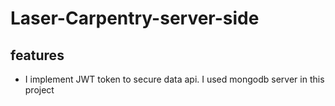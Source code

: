 # Laser-Carpentry-server-side
## features
* I implement JWT token to secure data api. I used mongodb server in this project